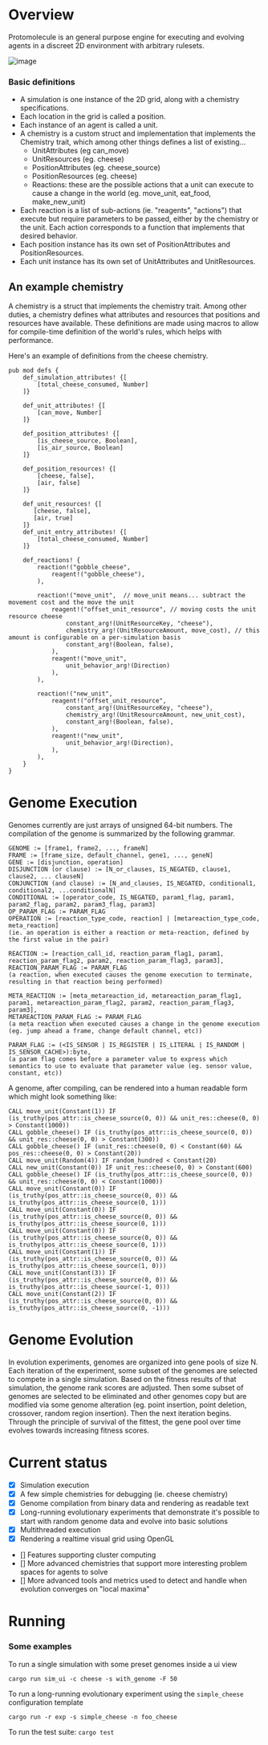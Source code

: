# Overview

Protomolecule is an general purpose engine for executing and evolving agents in a discreet 2D environment with arbitrary rulesets.

![image](https://user-images.githubusercontent.com/1264533/188751481-42473ddd-b1df-4157-9d98-3ddf1b3eb278.png)


### Basic definitions

- A simulation is one instance of the 2D grid, along with a chemistry specifications.
- Each location in the grid is called a position. 
- Each instance of an agent is called a unit.
- A chemistry is a custom struct and implementation that implements the Chemistry trait, which among other things defines a list of existing...
  - UnitAttributes (eg can_move)
  - UnitResources (eg. cheese)
  - PositionAttributes (eg. cheese_source)
  - PositionResources (eg. cheese)
  - Reactions: these are the possible actions that a unit can execute to cause a change in the world (eg. move_unit, eat_food, make_new_unit) 
- Each reaction is a list of sub-actions (ie. "reagents", "actions") that execute but require parameters to be passed, either by the chemistry or the unit.  Each action corresponds to a function that implements that desired behavior.  
- Each position instance has its own set of PositionAttributes and PositionResources.
- Each unit instance has its own set of UnitAttributes and UnitResources.

## An example chemistry

A chemistry is a struct that implements the chemistry trait.  Among other duties, a chemistry defines what attributes and resources that positions and resources have available.  These definitions are made using macros to allow for compile-time definition of the world's rules, which helps with performance.


Here's an example of definitions from the cheese chemistry.
```
pub mod defs {
    def_simulation_attributes! {[
        [total_cheese_consumed, Number]
    ]}

    def_unit_attributes! {[
        [can_move, Number]
    ]}

    def_position_attributes! {[
        [is_cheese_source, Boolean],
        [is_air_source, Boolean]
    ]}

    def_position_resources! {[
        [cheese, false],
        [air, false]
    ]}

    def_unit_resources! {[
       [cheese, false],
       [air, true]
    ]}
    def_unit_entry_attributes! {[
        [total_cheese_consumed, Number]
    ]}
    
    def_reactions! {
        reaction!("gobble_cheese",
            reagent!("gobble_cheese"),
        ),

        reaction!("move_unit",  // move_unit means... subtract the movement cost and the move the unit
            reagent!("offset_unit_resource", // moving costs the unit resource cheese
                constant_arg!(UnitResourceKey, "cheese"),
                chemistry_arg!(UnitResourceAmount, move_cost), // this amount is configurable on a per-simulation basis
                constant_arg!(Boolean, false),
            ),
            reagent!("move_unit",
                unit_behavior_arg!(Direction)
            ),
        ),

        reaction!("new_unit",
            reagent!("offset_unit_resource",
                constant_arg!(UnitResourceKey, "cheese"),
                chemistry_arg!(UnitResourceAmount, new_unit_cost),
                constant_arg!(Boolean, false),
            ),
            reagent!("new_unit",
                unit_behavior_arg!(Direction),
            ),
        ),
    }
}
```


# Genome Execution 

Genomes currently are just arrays of unsigned 64-bit numbers.  The compilation of the genome is summarized by the following grammar.

```
GENOME := [frame1, frame2, ..., frameN]
FRAME := [frame_size, default_channel, gene1, ..., geneN]
GENE := [disjunction, operation]
DISJUNCTION (or clause) := [N_or_clauses, IS_NEGATED, clause1, clause2, ... clauseN]
CONJUNCTION (and clause) := [N_and_clauses, IS_NEGATED, conditional1, conditional2, ...conditionalN]
CONDITIONAL := [operator_code, IS_NEGATED, param1_flag, param1, param2_flag, param2, param3_flag, param3]
OP_PARAM_FLAG := PARAM_FLAG
OPERATION := [reaction_type_code, reaction] | [metareaction_type_code, meta_reaction]
(ie. an operation is either a reaction or meta-reaction, defined by the first value in the pair)

REACTION := [reaction_call_id, reaction_param_flag1, param1, reaction_param_flag2, param2, reaction_param_flag3, param3],
REACTION_PARAM_FLAG := PARAM_FLAG
(a reaction, when executed causes the genome execution to terminate, resulting in that reaction being performed)

META_REACTION := [meta_metareaction_id, metareaction_param_flag1, param1, metareaction_param_flag2, param2, reaction_param_flag3, param3],
METAREACTION_PARAM_FLAG := PARAM_FLAG
(a meta reaction when executed causes a change in the genome execution (eg. jump ahead a frame, change default channel, etc))

PARAM_FLAG := (<IS_SENSOR | IS_REGISTER | IS_LITERAL | IS_RANDOM | IS_SENSOR_CACHE>):byte,
(a param flag comes before a parameter value to express which semantics to use to evaluate that parameter value (eg. sensor value, constant, etc))
```

A genome, after compiling, can be rendered into a human readable form which might look something like:

```
CALL move_unit(Constant(1)) IF (is_truthy(pos_attr::is_cheese_source(0, 0)) && unit_res::cheese(0, 0) > Constant(1000))
CALL gobble_cheese() IF (is_truthy(pos_attr::is_cheese_source(0, 0)) && unit_res::cheese(0, 0) > Constant(300))
CALL gobble_cheese() IF (unit_res::cheese(0, 0) < Constant(60) && pos_res::cheese(0, 0) > Constant(20))
CALL move_unit(Random(4)) IF random_hundred < Constant(20)
CALL new_unit(Constant(0)) IF unit_res::cheese(0, 0) > Constant(600)
CALL gobble_cheese() IF (is_truthy(pos_attr::is_cheese_source(0, 0)) && unit_res::cheese(0, 0) < Constant(1000))
CALL move_unit(Constant(0)) IF (is_truthy(pos_attr::is_cheese_source(0, 0)) && is_truthy(pos_attr::is_cheese_source(0, 1)))
CALL move_unit(Constant(0)) IF (is_truthy(pos_attr::is_cheese_source(0, 0)) && is_truthy(pos_attr::is_cheese_source(0, 1)))
CALL move_unit(Constant(0)) IF (is_truthy(pos_attr::is_cheese_source(0, 0)) && is_truthy(pos_attr::is_cheese_source(0, 1)))
CALL move_unit(Constant(1)) IF (is_truthy(pos_attr::is_cheese_source(0, 0)) && is_truthy(pos_attr::is_cheese_source(1, 0)))
CALL move_unit(Constant(3)) IF (is_truthy(pos_attr::is_cheese_source(0, 0)) && is_truthy(pos_attr::is_cheese_source(-1, 0)))
CALL move_unit(Constant(2)) IF (is_truthy(pos_attr::is_cheese_source(0, 0)) && is_truthy(pos_attr::is_cheese_source(0, -1)))
```


# Genome Evolution

In evolution experiments, genomes are organized into gene pools of size N.  Each iteration of the experiment, some subset of the genomes are selected to compete in a single simulation.  Based on the fitness results of that simulation, the genome rank scores are adjusted.  Then some subset of genomes are selected to be eliminated and other genomes copy but are modified via some genome alteration (eg. point insertion, point deletion, crossover, random region insertion).  Then the next iteration begins.  Through the principle of survival of the fittest, the gene pool over time evolves towards increasing fitness scores.  


# Current status


- [x] Simulation execution
- [x] A few simple chemistries for debugging (ie. cheese chemistry)
- [x] Genome compilation from binary data and rendering as readable text
- [x] Long-running evolutionary experiments that demonstrate it's possible to start with random genome data and evolve into basic solutions
- [x] Multithreaded execution
- [x] Rendering a realtime visual grid using OpenGL
- [] Features supporting cluster computing
- [] More advanced chemistries that support more interesting problem spaces for agents to solve
- [] More advanced tools and metrics used to detect and handle when evolution converges on "local maxima"



# Running 

### Some examples

To run a single simulation with some preset genomes inside a ui view

```
cargo run sim_ui -c cheese -s with_genome -F 50
```


To run a long-running evolutionary experiment using the `simple_cheese` configuration template
```
cargo run -r exp -s simple_cheese -n foo_cheese
```


To run the test suite: `cargo test`

